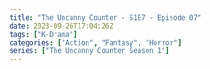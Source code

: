 ```yaml
---
title: "The Uncanny Counter - S1E7 - Episode 07"
date: 2023-09-26T17:04:26Z
tags: ["K-Drama"]
categories: ["Action", "Fantasy", "Horror"]
series: ["The Uncanny Counter Season 1"]
---
```



<mux-player stream-type="on-demand"
  src="https://kp3d-my.sharepoint.com/personal/ryoo_kp3d_onmicrosoft_com/_layouts/15/download.aspx?share=Edl67gv8F5BLkNz3_0sp2EgBUy3u9Er-o4qDGnF2zL5BKw" metadata-video-title="The Uncanny Counter - S1E7 - Episode 07" prefer-playback="mse" controls>
  </mux-player>
  
  
  <script src="https://cdn.jsdelivr.net/npm/@mux/mux-player"></script>
  
 <script id="y329r2x7vWvfGt1M01v2YojdA4k19NCWpjmGl6LoFy6Q" type="application/ld+json">
 {
  "@context": "https://schema.org/",
  "@type": "VideoObject",
  "name": "The Uncanny Counter - S1E7 - Episode 07",
  "contentUrl": "https://stream.mux.com/y329r2x7vWvfGt1M01v2YojdA4k19NCWpjmGl6LoFy6Q.m3u8",
  "thumbnailUrl": "https://www.themoviedb.org/t/p/original/at4FfAlH8TvFbuvimRu9zcvHQCh.jpg?width=314&fit_mode=preserve&time=25",
  "uploadDate": "2023-09-26T17:04:26Z",
}

</script>